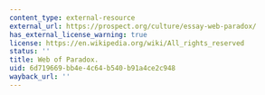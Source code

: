 ```yaml
---
content_type: external-resource
external_url: https://prospect.org/culture/essay-web-paradox/
has_external_license_warning: true
license: https://en.wikipedia.org/wiki/All_rights_reserved
status: ''
title: Web of Paradox.
uid: 6d719669-bb4e-4c64-b540-b91a4ce2c948
wayback_url: ''
---
```

